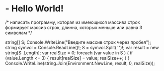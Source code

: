 # - Hello World!


/* написать программу, которая из имеющихся массива строк формирует массив строк, длинна, которых меньше или равна 3 символам */


string[] S;
Console.WriteLine("Введите массив строк через пробел");
string symvol = Console.ReadLine()!;
S = symvol.Split(' ')!;
var result = new string[S .Length];
var realSize = 0;
foreach (var value in S )
{
    if (value.Length <= 3)
    {
        result[realSize] = value;
        realSize++;
    }
}
Console.WriteLine(string.Join(Environment.NewLine, result, 0, realSize));
